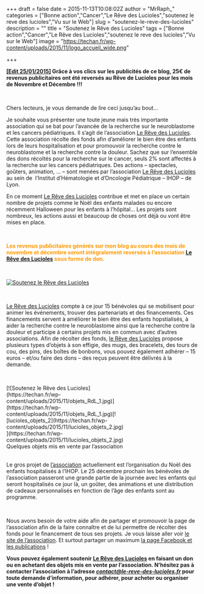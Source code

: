 +++
draft = false
date = 2015-11-13T10:08:02Z
author = "MrRaph_"
categories = ["Bonne action","Cancer","Le Rêve des Lucioles","soutenez le reve des lucioles","Vu sur le Web"]
slug = "soutenez-le-reve-des-lucioles"
description = ""
title = "Soutenez le Rêve des Lucioles"
tags = ["Bonne action","Cancer","Le Rêve des Lucioles","soutenez le reve des lucioles","Vu sur le Web"]
image = "https://techan.fr/wp-content/uploads/2015/11/logo_accueil_wide.png"

+++


**<span style="text-decoration: underline;">[Edit 25/01/2015]</span> Grâce à vos clics sur les publicités de ce blog, 25€ de revenus publicitaires ont été reversés au Rêve de Lucioles pour les mois de Novembre et Décembre !!!**

 

Chers lecteurs, je vous demande de lire ceci jusqu’au bout…

Je souhaite vous présenter une toute jeune mais très importante association qui se bat pour l’avancée de la recherche sur le neuroblastome et les cancers pédiatriques. Il s’agit de l’association [Le Rêve des Lucioles](http://www.le-reve-des-lucioles.fr/).  
 Cette association récolte des fonds afin d’améliorer le bien être des enfants lors de leurs hospitalisation et pour promouvoir la recherche contre le neuroblastome et la recherche contre la douleur. Sachez que sur l’ensemble des dons récoltés pour la recherche sur le cancer, seuls 2% sont affectés à la recherche sur les cancers pédiatriques. Des actions – spectacles, goûters, animation, … – sont menées par l’association [Le Rêve des Lucioles](http://www.le-reve-des-lucioles.fr/)  au sein de  l’Institut d’Hématologie et d’Oncologie Pédiatrique – IHOP – de Lyon.

En ce moment [Le Rêve des Lucioles](http://www.le-reve-des-lucioles.fr/) contribue et met en place un certain nombre de projets comme le Noël des enfants malades ou encore récemment Halloween pour les enfants à l’hôpital… Les projets sont nombreux, les actions aussi et beaucoup de choses ont déjà ou vont être mises en place.

 

<span style="color: #ff9900;">**Les revenus publicitaires générés sur mon blog au cours des mois de novembre et décembre seront intégralement reversés à l’association [Le Rêve des Lucioles](http://www.le-reve-des-lucioles.fr/) sous forme de don.**</span>

 

[![Soutenez le Rêve des Lucioles](https://techan.fr/wp-content/uploads/2015/11/affiche_RdL.jpg)](https://techan.fr/wp-content/uploads/2015/11/affiche_RdL.jpg)

 

[Le Rêve des Lucioles](http://www.le-reve-des-lucioles.fr/) compte à ce jour 15 bénévoles qui se mobilisent pour animer les événements, trouver des partenariats et des financements. Ces financements servent à améliorer le bien être des enfants hopstialisés, à aider la recherche contre le neuroblastome ainsi que la recherche contre la douleur et participe à certains projets mis en commun avec d’autres associations. Afin de récolter des fonds, [le Rêve des Lucioles](https://techan.fr/soutenez-le-reve-des-lucioles/) propose plusieurs types d’objets à son effigie, des mugs, des bracelets, des tours de cou, des pins, des boîtes de bonbons, vous pouvez également adhérer – 15 euros – et/ou faire des dons – des reçus peuvent être délivrés à la demande.

 

<div class="wp-caption aligncenter" id="attachment_1946" style="width: 310px">[![Soutenez le Rêve des Lucioles](https://techan.fr/wp-content/uploads/2015/11/objets_RdL_1.jpg)](https://techan.fr/wp-content/uploads/2015/11/objets_RdL_1.jpg)[![lucioles_objets_2](https://techan.fr/wp-content/uploads/2015/11/lucioles_objets_2.jpg)](https://techan.fr/wp-content/uploads/2015/11/lucioles_objets_2.jpg) Quelques objets mis en vente par l’association

</div> 

Le gros projet de [l’association](http://www.le-reve-des-lucioles.fr/association) actuellement est l’organisation du Noël des enfants hospitalisés à l’IHOP. Le 25 décembre prochain les bénévoles de l’association passeront une grande partie de la journée avec les enfants qui seront hospitalisés ce jour là, un goûter, des animations et une distribution de cadeaux personnalisés en fonction de l’âge des enfants sont au programme.

 

Nous avons besoin de votre aide afin de partager et promouvoir la page de l’association afin de la faire connaître et de lui permettre de récolter des fonds pour le financement de tous ses projets. Je vous laisse aller voir [le site de l’association](http://www.le-reve-des-lucioles.fr/association). Et surtout partager un maximum [la page Facebook et les publications](https://www.facebook.com/Le-R%C3%AAve-des-Lucioles-457068287782832/) !

**Vous pouvez également soutenir [Le Rêve des Lucioles](http://www.le-reve-des-lucioles.fr/) en faisant un don ou en achetant des objets mis en vente par l’association. N’hésitez pas à contacter l’association à l’adresse *<span style="text-decoration: underline;">[contact@le-reve-des-lucioles.fr](mailto:contact@le-reve-des-lucioles.fr)</span>* pour toute demande d’information, pour adhérer, pour acheter ou organiser une vente d’objet !**


